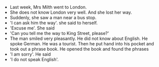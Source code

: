 - Last week, Mrs Milth went to London.
- She does not know London very well. And she lost her way.
- Suddenly, she saw a man near a bus stop.
- 'I can ask him the way'. she said to herself.
- 'Excuse me'. She said
- 'Can you tell me the way to King Street, please?'
- The man smiled very pleasantly.
He did not know about English.
He spoke German.
He was a tourist.
Then he put hand into his pocket and took out a phrase book. He opened the book and found the phrases
- 'I am sorry'. He said
- 'I do not speak English'.
